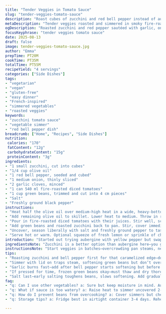 ```yaml
---
title: "Tender Veggies in Tomato Sauce"
slug: "tender-veggies-tomato-sauce"
description: "Roast cubes of zucchini and red bell pepper instead of aubergine and yellow pepper. Simmer with canned fire-roasted tomatoes and green beans for a rich vegetable blend. Olive oil, garlic, and onion form the flavor base. Salt and pepper to taste. A slightly longer simmer to meld flavors and soften vegetables thoroughly. Serve as a side or light main."
metaDescription: "Tender veggies roasted and simmered in smoky fire-roasted tomato sauce, garlic, and olive oil; vibrant red pepper and zucchini keep texture alive with bright green beans."
ogDescription: "Roasted zucchini and red pepper sautéed with garlic, onion, simmered in smoky tomatoes; veggies tender but firm, layered flavors built slow over 35 minutes simmer."
focusKeyphrase: "tender veggies tomato sauce"
date: 2025-08-13
draft: false
image: tender-veggies-tomato-sauce.jpg
author: "Emma"
prepTime: PT20M
cookTime: PT35M
totalTime: PT55M
recipeYield: "4 servings"
categories: ["Side Dishes"]
tags:
- "vegetarian"
- "vegan"
- "gluten-free"
- "easy dinner"
- "French-inspired"
- "simmered vegetables"
- "roasted veggies"
keywords:
- "zucchini tomato sauce"
- "vegetable simmer"
- "red bell pepper dish"
breadcrumb: ["Home", "Recipes", "Side Dishes"]
nutrition: 
 calories: "170"
 fatContent: "12g"
 carbohydrateContent: "15g"
 proteinContent: "3g"
ingredients:
- "1 small zucchini, cut into cubes"
- "1/4 cup olive oil"
- "1 red bell pepper, seeded and cubed"
- "1 medium onion, thinly sliced"
- "2 garlic cloves, minced"
- "1 can 540 ml fire-roasted diced tomatoes"
- "1 cup green beans, trimmed and cut into 4 cm pieces"
- "Salt"
- "Freshly ground black pepper"
instructions:
- "Heat half the olive oil over medium-high heat in a wide, heavy-bottomed skillet. Toss in zucchini cubes, stirring often, until golden brown and slightly softened—look for edges to crisp and slight shriveling to know they're done; about 7-8 minutes. Remove with tongs or slotted spoon; drain excess oil on paper towels. Set aside."
- "Add remaining olive oil to skillet. Lower heat to medium. Throw in red bell pepper, sliced onion, and garlic. Stir often—onion becomes translucent and fragrant, bell pepper softens but keeps shape. Takes roughly 5-7 minutes. Use a wooden spoon to scrape any browned bits from zucchini step—they add depth."
- "Pour in fire-roasted diced tomatoes with their juices. Stir well, scraping bottom to loosen caramelized bits. Bring to a steady simmer."
- "Add green beans and roasted zucchini back to pan. Stir, cover immediately to trap steam. Reduce heat to medium-low. Let vegetables cook undisturbed for 18-20 minutes, stirring gently once or twice to prevent sticking. Watch for beans turning bright green and tender but not mushy. Nose picks up tomato acidity mingling with roasted pepper aroma."
- "Uncover, season liberally with salt and freshly ground pepper to taste. Give a final stir. If sauce is too liquid, raise heat slightly and simmer uncovered 2-3 minutes to thicken up. Done when veggies yield easily to a fork but still hold form."
- "Serve hot or warm. Optional squeeze of fresh lemon or sprinkle of chopped basil for brightness."
introduction: "Started out trying aubergine with yellow pepper but swapped after last batch because aubergine sogged too much and yellow pepper lost color fast. Tried zucchini and red pepper both roast better; veggies hold shape longer, add more bite. Fire-roasted tomatoes—think smoky, slightly sweet—give this mix a backbone. Timing shifted up a bit. Letting it simmer nearly half an hour instead of fifteen; flavor mellows, melds, and vegetables reach that perfect fork-tender texture without turning to mush. The aroma—garlicky, caramelized onion, smoky tomato—fills kitchen. Not just simple stewed veg. A learning curve here. Took a couple tries but worth the patience. Salt at the end, too early and veggies won’t soften as nicely. Only olive oil used, it browns and lifts every layer. This is good on its own or as base to bigger plates—beans add just enough bite and color contrast. Textures pop. Forget watery stews."
ingredientsNote: "Zucchini is a better option than aubergine here—you get less water release and more caramelization. Red bell pepper carries less sugar than yellow but roasts beautifully and adds vibrant color after cooking. If you don’t have fire-roasted tomatoes, use regular diced but add a tiny pinch smoked paprika or chipotle powder to imitate that smoky edge. Fresh green beans are best but frozen can work if thawed and patted dry first to avoid excess water diluting sauce. Garlic and onion quantities flexible; increase if you like a punchier background. Olive oil amount can change depending on pan size and how dry your veggies are. Don't skimp—it's the flavor carrier. Salt only once veggies soften fully or they’ll toughen those beans. No nuts, gluten, or dairy here; fully vegan. If you want extra texture, toss in toasted pine nuts or chopped olives at the end—adds a surprising crunch and burst of saltiness. Keep your knife sharp for clean cuts, letting each vegetable shine on its own in the skillet."
instructionsNote: "Start veggies in batches—overcrowding pan steams, never browns. That browning brings flavor, crucial for this dish. Onions and bell pepper need slow coaxing over medium heat to release sugars without burning garlic which can turn bitter fast. Merge tomatoes only after those layers develop. Sprite them with extras; scraps like rosemary or thyme work well thrown in the pot but remove before serving. Lid traps steam to tenderize beans without drying sauce. Open it briefly mid-simmer to stir gently and check doneness—beans should be still bright green. Avoid overcooking which dulls color and turns beans to mush. Final taste test: seasoning must balance acidity from tomatoes and mild bitterness from zucchini skin. Salt pulls out subtle sweetness from bell pepper too. If sauce too watery, crank heat to reduce, but keep an eye or risk scorching bottom. Resting uncovered for a few minutes before plating lets flavors settle and textures firm just enough. Quick squeeze of lemon at table cuts richness and wakes the whole dish. Sometimes improvising with pantry or fridge scraps improves technique, helps build your own memory bank. Repeat this slow sauté, simmer approach for other veg combos—works every time."
tips:
- "Roasting zucchini and bell pepper first for that caramelized edge—don’t crowd pan—steam kills texture. Watch edges crisp and moisture drop. Smell slightly nutty aroma before pulling. Pat excess oil with paper towel if too shiny; stops sogginess in final simmer."
- "Simmer with lid on traps steam, softening green beans but don’t overcook. Peek mid-cook; bright green, snapping texture intact. Stir gentle once or twice only to keep veggies whole. If liquid too thin at end, crank heat, hold constant simmer. Watch closely or risk burnt bottom, scrape often."
- "Garlic burns fast—add after bell pepper starts softening but before tomatoes. Stir garlic constantly for even heat; browned bits build flavor base. If garlic scorched, bitterness ruins the whole sauce. Low heat after initial olive oil burst keeps complexity without harshness."
- "If pressed for time, frozen green beans okay—must thaw and dry thoroughly to avoid watering down sauce. Otherwise fresh always better; snap confirms freshness. Substitute fire-roasted tomatoes with regular canned plus a pinch smoked paprika or chipotle powder for smoky undertone."
- "Salt last—early salting toughens beans, slows softening. Add gradually at end, taste often. If sauce too thick or dry, add small splash water or broth sparingly; prevents clumpy texture. Lemon squeeze or chopped basil freshens heavy notes, added just before serving for brightness punch."
faq:
- "q: Can I use other vegetables? a: Sure but keep moisture in mind. Aubergine sogged too much before. Swap for carrots or squash but adjust roasting time. Denser veggies need longer. Peppers good roasted in slices not chunks for even cooking."
- "q: What if sauce is too watery? a: Raise heat to simmer uncovered 2-3 mins. Watch closely—rescue with thicker tomato paste or sprinkle some breadcrumbs for body. Avoid dumping salt early; salt pulls water out, makes things worse sometimes."
- "q: How do I prevent beans from overcooking? a: Cover simmers but check often—green means done. Stir once midway. Overcooked beans lose snap, turn mush. If unsure, test bite early. Quick cool off with lid removed helps firm textures after cooking."
- "q: Storage tips? a: Fridge best in airtight container 3-4 days. Reheat gently, add splash water if dry. Freezes okay but textures soften more; not recommended if you want firm beans. Always cool before fridge to avoid soggy veggies."

---
```

